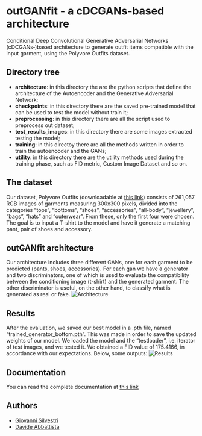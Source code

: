 
# outGANfit - a cDCGANs-based architecture

Conditional Deep Convolutional Generative Adversarial Networks (cDCGANs‐)based architecture to generate outfit items compatible with the input garment, using the Polyvore Outfits dataset. 

## Directory tree

- **architecture**: in this directory the are the python scripts that define the architecture of the Autoencoder and the Generative Adversarial Network;
- **checkpoints**: in this directory there are the saved pre-trained model that can be used to test the model without train it;
- **preprocessing**: in this directory there are all the script used to preprocess out dataset;
- **test_results_images**: in this directory there are some images extracted testing the model;
- **training**: in this directoy there are all the methods written in order to train the autoencoder and the GANs;
- **utility**: in this directory there are the utility methods used during the training phase, such as FID metric, Custom Image Dataset and so on.

## The dataset

Our dataset, Polyvore Outfits (downloadable at [this link](https://drive.google.com/file/d/13-J4fAPZahauaGycw3j_YvbAHO7tOTW5/view)) consists of 261,057 RGB
images of garments measuring 300x300 pixels, divided into the categories “tops”,
“bottoms”, “shoes”, “accessories”, “all-body”, “jewellery”, “bags”, “hats” and
“outerwear”. From these, only the first four were chosen.
The goal is to input a T-shirt to the model and have it generate a matching pant, pair of shoes and accessory.

## outGANfit architecture

Our architecture includes three different GANs, one for each garment to be predicted (pants, shoes, accessories). For each gan we have a generator and two discriminators, one of which is used to evaluate the compatibility between the conditioning image (t-shirt) and the generated garment. The other discriminator is useful, on the other hand, to classify what is generated as real or fake.
![Architecture](https://i.ibb.co/C5KP874/Screenshot-2024-01-10-alle-15-25-35.png)

## Results

After the evaluation, we saved our best model in a .pth file, named “trained_generator_bottom.pth”. This was made in order to save the updated weights of our model.
We loaded the model and the “testloader”, i.e. iterator of test images, and we tested it.
We obtained a FID value of 175.4166, in accordance with our expectations.
Below, some outputs:
![Results](https://i.ibb.co/nfD6t2s/Screenshot-2024-01-10-alle-15-37-09.png)

## Documentation

You can read the complete documentation at [this link](https://drive.google.com/file/d/1PjbH4C5pEDCSzFhB6YGW-dFH3mL-3fwI/view?usp=sharing)


## Authors

- [Giovanni Silvestri](https://www.github.com/vannisil)
- [Davide Abbattista](https://www.github.com/davide-abbattista)


